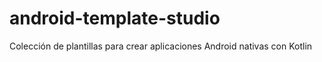 # android-template-studio
Colección de plantillas para crear aplicaciones Android nativas con Kotlin
